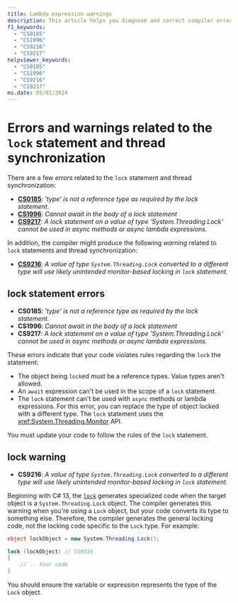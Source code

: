 ```yaml
---
title: Lambda expression warnings
description: This article helps you diagnose and correct compiler errors and warnings for lambda expression declarations and usage.
f1_keywords:
  - "CS0185"
  - "CS1996"
  - "CS9216"
  - "CS9217"
helpviewer_keywords:
  - "CS0185"
  - "CS1996"
  - "CS9216"
  - "CS9217"
ms.date: 05/02/2024
---
```

# Errors and warnings related to the `lock` statement and thread synchronization

There are a few *errors* related to the `lock` statement and thread synchronization:

<!-- The text in this list generates issues for Acrolinx, because they don't use contractions.
That's by design. The text closely matches the text of the compiler error / warning for SEO purposes.
 -->
- [**CS0185**](#lock-statement-errors): *'type' is not a reference type as required by the lock statement.*
- [**CS1996**](#lock-statement-errors): *Cannot await in the body of a lock statement*
- [**CS9217**](#lock-statement-errors): *A lock statement on a value of type 'System.Threading.Lock' cannot be used in async methods or async lambda expressions.*

In addition, the compiler might produce the following *warning* related to `lock` statements and thread synchronization:

- [**CS9216**](#lock-warning): *A value of type `System.Threading.Lock` converted to a different type will use likely unintended monitor-based locking in `lock` statement.*

## lock statement errors

- **CS0185**: *'type' is not a reference type as required by the lock statement.*
- **CS1996**: *Cannot await in the body of a lock statement*
- **CS9217**: *A lock statement on a value of type 'System.Threading.Lock' cannot be used in async methods or async lambda expressions.*

These errors indicate that your code violates rules regarding the `lock` the statement:

- The object being `lock`ed must be a reference types. Value types aren't allowed.
- An `await` expression can't be used in the scope of a `lock` statement.
- The `lock` statement can't be used with `async` methods or lambda expressions. For this error, you can replace the type of object locked with a different type. The `lock` statement uses the <xref:System.Threading.Monitor> API.

You must update your code to follow the rules of the `lock` statement.

## lock warning

- **CS9216**: *A value of type `System.Threading.Lock` converted to a different type will use likely unintended monitor-based locking in `lock` statement.*

Beginning with C# 13, the [`lock`](../statements/lock.md) generates specialized code when the target object is a `System.Threading.Lock` object. The compiler generates this warning when you're using a `Lock` object, but your code converts its type to something else. Therefore, the compiler generates the general locking code, not the locking code specific to the `Lock` type. For example:

```csharp
object lockObject = new System.Threading.Lock();

lock (lockObject) // CS9216
{
    // .. Your code
}
```

You should ensure the variable or expression represents the type of the `Lock` object.
